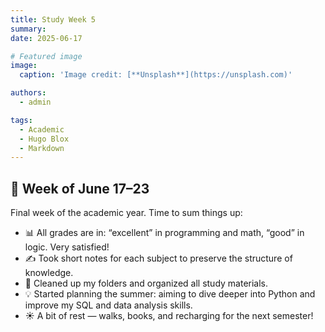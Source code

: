 ```yaml
---
title: Study Week 5
summary: 
date: 2025-06-17

# Featured image
image:
  caption: 'Image credit: [**Unsplash**](https://unsplash.com)'

authors:
  - admin

tags:
  - Academic
  - Hugo Blox
  - Markdown
---
```


## 📅 Week of June 17–23

Final week of the academic year. Time to sum things up:

- 📊 All grades are in: “excellent” in programming and math, “good” in logic. Very satisfied!
- ✍️ Took short notes for each subject to preserve the structure of knowledge.
- 🧹 Cleaned up my folders and organized all study materials.
- 💡 Started planning the summer: aiming to dive deeper into Python and improve my SQL and data analysis skills.
- ☀️ A bit of rest — walks, books, and recharging for the next semester!


